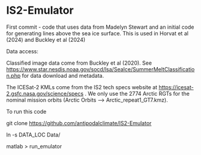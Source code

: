 # IS2-Emulator

First commit - code that uses data from Madelyn Stewart and an initial code for generating lines above the sea ice surface. This is used in Horvat et al (2024) and Buckley et al (2024)

Data access: 

Classified image data come from Buckley et al (2020). See https://www.star.nesdis.noaa.gov/socd/lsa/SeaIce/SummerMeltClassification.php for data download and metadata. 

The ICESat-2 KMLs come from the IS2 tech specs website at https://icesat-2.gsfc.nasa.gov/science/specs . We only use the 2774 Arctic RGTs for the nominal mission orbits (Arctic Orbits --> Arctic_repeat1_GT7.kmz). 

To run this code

git clone https://github.com/antipodalclimate/IS2-Emulator

ln -s DATA_LOC Data/

matlab > run_emulator



 

